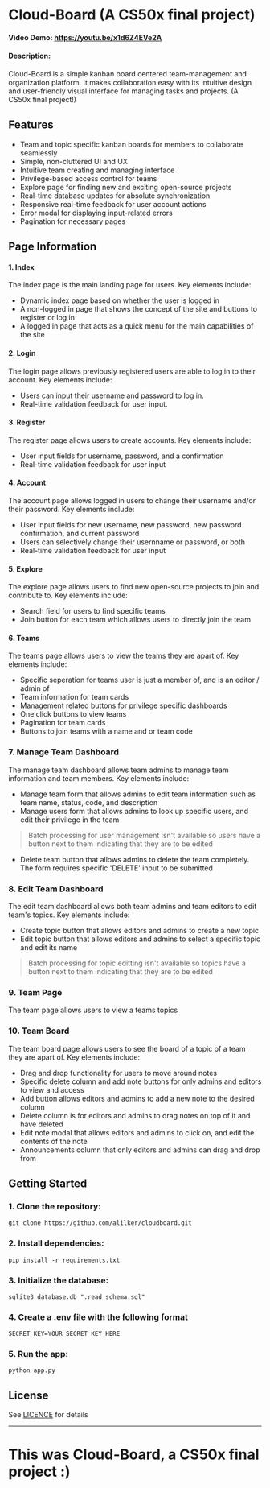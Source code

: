 # Cloud-Board (A CS50x final project)

#### Video Demo: https://youtu.be/x1d6Z4EVe2A
#### Description:
Cloud-Board is a simple kanban board centered team-management and organization platform. It makes collaboration easy with its intuitive design and user-friendly visual interface for managing tasks and projects. (A CS50x final project!)


## Features
- Team and topic specific kanban boards for members to collaborate seamlessly
- Simple, non-cluttered UI and UX
- Intuitive team creating and managing interface
- Privilege-based access control for teams
- Explore page for finding new and exciting open-source projects
- Real-time database updates for absolute synchronization
- Responsive real-time feedback for user account actions
- Error modal for displaying input-related errors
- Pagination for necessary pages


## Page Information

#### 1. Index

The index page is the main landing page for users. Key elements include:

* Dynamic index page based on whether the user is logged in
* A non-logged in page that shows the concept of the site and buttons to register or log in
* A logged in page that acts as a quick menu for the main capabilities of the site

#### 2. Login 

The login page allows previously registered users are able to log in to their account. Key elements include:

* Users can input their username and password to log in.
* Real-time validation feedback for user input.

#### 3. Register

The register page allows users to create accounts. Key elements include:

* User input fields for username, password, and a confirmation
* Real-time validation feedback for user input

#### 4. Account

The account page allows logged in users to change their username and/or their password. Key elements include:

* User input fields for new username, new password, new password confirmation, and current password
* Users can selectively change their usernname or password, or both
* Real-time validation feedback for user input

#### 5. Explore

The explore page allows users to find new open-source projects to join and contribute to. Key elements include:

* Search field for users to find specific teams
* Join button for each team which allows users to directly join the team

#### 6. Teams

The teams page allows users to view the teams they are apart of. Key elements include:

* Specific seperation for teams user is just a member of, and is an editor / admin of
* Team information for team cards
* Management related buttons for privilege specific dashboards
* One click buttons to view teams
* Pagination for team cards
* Buttons to join teams with a name and or team code

### 7. Manage Team Dashboard

The manage team dashboard allows team admins to manage team information and team members. Key elements include:

* Manage team form that allows admins to edit team information such as team name, status, code, and description
* Manage users form that allows admins to look up specific users, and edit their privilege in the team
> Batch processing for user management isn't available so users have a button next to them indicating that they are to be edited
* Delete team button that allows admins to delete the team completely. The form requires specific 'DELETE' input to be submitted

### 8. Edit Team Dashboard

The edit team dashboard allows both team admins and team editors to edit team's topics. Key elements include:

* Create topic button that allows editors and admins to create a new topic
* Edit topic button that allows editors and admins to select a specific topic and edit its name
> Batch processing for topic editting isn't available so topics have a button next to them indicating that they are to be edited

### 9. Team Page

The team page allows users to view a teams topics

### 10. Team Board

The team board page allows users to see the board of a topic of a team they are apart of. Key elements include:

* Drag and drop functionality for users to move around notes
* Specific delete column and add note buttons for only admins and editors to view and access
* Add button allows editors and admins to add a new note to the desired column
* Delete column is for editors and admins to drag notes on top of it and have deleted
* Edit note modal that allows editors and admins to click on, and edit the contents of the note
* Announcements column that only editors and admins can drag and drop from


## Getting Started

### 1. Clone the repository:

    git clone https://github.com/alilker/cloudboard.git


### 2. Install dependencies:

    pip install -r requirements.txt

### 3. Initialize the database:

    sqlite3 database.db ".read schema.sql"

### 4. Create a .env file with the following format

    SECRET_KEY=YOUR_SECRET_KEY_HERE

### 5. Run the app:

    python app.py


## License

See [LICENCE](LICENSE) for details


--- 
# This was Cloud-Board, a CS50x final project :)